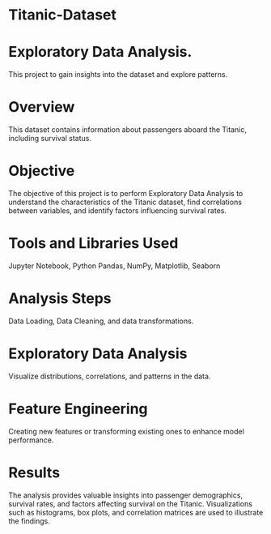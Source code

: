 # Titanic-Dataset
# Exploratory Data Analysis.
This project to gain insights into the dataset and explore patterns.
# Overview
This dataset contains information about passengers aboard the Titanic, including survival status.
# Objective
The objective of this project is to perform Exploratory Data Analysis to understand the characteristics of the Titanic dataset, find correlations between variables, and identify factors influencing survival rates.
# Tools and Libraries Used
Jupyter Notebook, Python
Pandas, NumPy, Matplotlib, Seaborn
# Analysis Steps
Data Loading, Data Cleaning, and data transformations.
# Exploratory Data Analysis
Visualize distributions, correlations, and patterns in the data.
# Feature Engineering
Creating new features or transforming existing ones to enhance model performance.
# Results
The analysis provides valuable insights into passenger demographics, survival rates, and factors affecting survival on the Titanic. Visualizations such as histograms, box plots, and correlation matrices are used to illustrate the findings.
